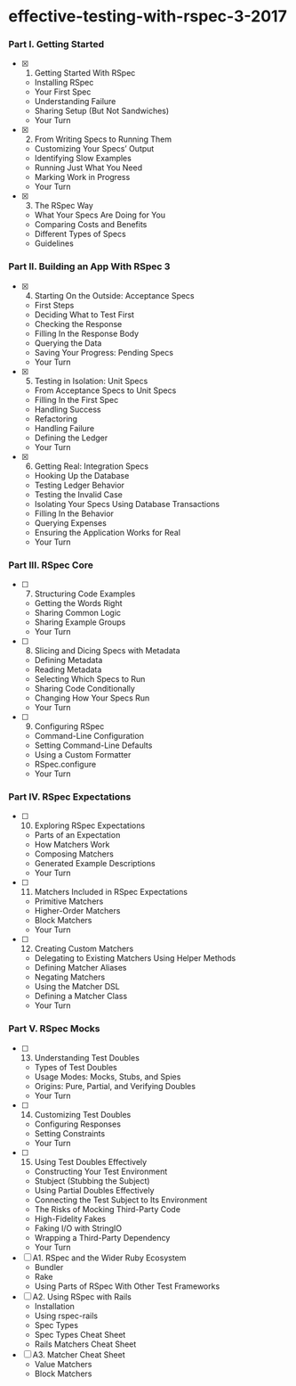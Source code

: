 # effective-testing-with-rspec-3-2017

### Part I. Getting Started
- [X] 1. Getting Started With RSpec
  - Installing RSpec
  - Your First Spec
  - Understanding Failure
  - Sharing Setup (But Not Sandwiches)
  - Your Turn
- [X] 2. From Writing Specs to Running Them
  - Customizing Your Specs’ Output
  - Identifying Slow Examples
  - Running Just What You Need
  - Marking Work in Progress
  - Your Turn
- [X] 3. The RSpec Way
  - What Your Specs Are Doing for You
  - Comparing Costs and Benefits
  - Different Types of Specs
  - Guidelines
### Part II. Building an App With RSpec 3
- [X] 4. Starting On the Outside: Acceptance Specs
  - First Steps
  - Deciding What to Test First
  - Checking the Response
  - Filling In the Response Body
  - Querying the Data
  - Saving Your Progress: Pending Specs
  - Your Turn
- [X] 5. Testing in Isolation: Unit Specs
  - From Acceptance Specs to Unit Specs
  - Filling In the First Spec
  - Handling Success
  - Refactoring
  - Handling Failure
  - Defining the Ledger
  - Your Turn
- [X] 6. Getting Real: Integration Specs
  - Hooking Up the Database
  - Testing Ledger Behavior
  - Testing the Invalid Case
  - Isolating Your Specs Using Database Transactions
  - Filling In the Behavior
  - Querying Expenses
  - Ensuring the Application Works for Real
  - Your Turn
### Part III. RSpec Core
- [ ] 7. Structuring Code Examples
  - Getting the Words Right
  - Sharing Common Logic
  - Sharing Example Groups
  - Your Turn
- [ ] 8. Slicing and Dicing Specs with Metadata
  - Defining Metadata
  - Reading Metadata
  - Selecting Which Specs to Run
  - Sharing Code Conditionally
  - Changing How Your Specs Run
  - Your Turn
- [ ] 9. Configuring RSpec
  - Command-Line Configuration
  - Setting Command-Line Defaults
  - Using a Custom Formatter
  - RSpec.configure
  - Your Turn
### Part IV. RSpec Expectations
- [ ] 10. Exploring RSpec Expectations
  - Parts of an Expectation
  - How Matchers Work
  - Composing Matchers
  - Generated Example Descriptions
  - Your Turn
- [ ] 11. Matchers Included in RSpec Expectations
  - Primitive Matchers
  - Higher-Order Matchers
  - Block Matchers
  - Your Turn
- [ ] 12. Creating Custom Matchers
  - Delegating to Existing Matchers Using Helper Methods
  - Defining Matcher Aliases
  - Negating Matchers
  - Using the Matcher DSL
  - Defining a Matcher Class
  - Your Turn
### Part V. RSpec Mocks
- [ ] 13. Understanding Test Doubles
  - Types of Test Doubles
  - Usage Modes: Mocks, Stubs, and Spies
  - Origins: Pure, Partial, and Verifying Doubles
  - Your Turn
- [ ] 14. Customizing Test Doubles
  - Configuring Responses
  - Setting Constraints
  - Your Turn
- [ ] 15. Using Test Doubles Effectively
  - Constructing Your Test Environment
  - Stubject (Stubbing the Subject)
  - Using Partial Doubles Effectively
  - Connecting the Test Subject to Its Environment
  - The Risks of Mocking Third-Party Code
  - High-Fidelity Fakes
  - Faking I/O with StringIO
  - Wrapping a Third-Party Dependency
  - Your Turn
- [ ] A1. RSpec and the Wider Ruby Ecosystem
  - Bundler
  - Rake
  - Using Parts of RSpec With Other Test Frameworks
- [ ] A2. Using RSpec with Rails
  - Installation
  - Using rspec-rails
  - Spec Types
  - Spec Types Cheat Sheet
  - Rails Matchers Cheat Sheet
- [ ] A3. Matcher Cheat Sheet
  - Value Matchers
  - Block Matchers
